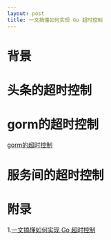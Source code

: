 ```yaml
---
layout: post
title: 一文搞懂如何实现 Go 超时控制
---
```


# 背景

# 头条的超时控制

# gorm的超时控制
[gorm的超时控制](https://gorm.io/docs/context.html#Single-Session-Mode)

# 服务间的超时控制

# 附录
1.[一文搞懂如何实现 Go 超时控制](https://segmentfault.com/a/1190000039731121)